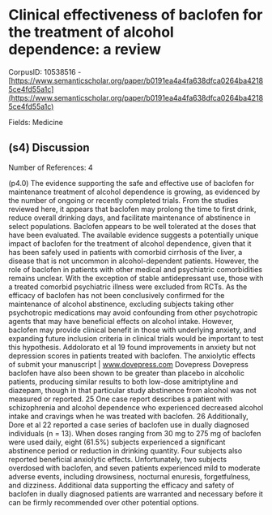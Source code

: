 # Clinical effectiveness of baclofen for the treatment of alcohol dependence: a review

CorpusID: 10538516 - [https://www.semanticscholar.org/paper/b0191ea4a4fa638dfca0264ba42185ce4fd55a1c](https://www.semanticscholar.org/paper/b0191ea4a4fa638dfca0264ba42185ce4fd55a1c)

Fields: Medicine

## (s4) Discussion
Number of References: 4

(p4.0) The evidence supporting the safe and effective use of baclofen for maintenance treatment of alcohol dependence is growing, as evidenced by the number of ongoing or recently completed trials. From the studies reviewed here, it appears that baclofen may prolong the time to first drink, reduce overall drinking days, and facilitate maintenance of abstinence in select populations. Baclofen appears to be well tolerated at the doses that have been evaluated. The available evidence suggests a potentially unique impact of baclofen for the treatment of alcohol dependence, given that it has been safely used in patients with comorbid cirrhosis of the liver, a disease that is not uncommon in alcohol-dependent patients. However, the role of baclofen in patients with other medical and psychiatric comorbidities remains unclear. With the exception of stable antidepressant use, those with a treated comorbid psychiatric illness were excluded from RCTs. As the efficacy of baclofen has not been conclusively confirmed for the maintenance of alcohol abstinence, excluding subjects taking other psychotropic medications may avoid confounding from other psychotropic agents that may have beneficial effects on alcohol intake. However, baclofen may provide clinical benefit in those with underlying anxiety, and expanding future inclusion criteria in clinical trials would be important to test this hypothesis. Addolorato et al 19 found improvements in anxiety but not depression scores in patients treated with baclofen. The anxiolytic effects of submit your manuscript | www.dovepress.com Dovepress Dovepress baclofen have also been shown to be greater than placebo in alcoholic patients, producing similar results to both low-dose amitriptyline and diazepam, though in that particular study abstinence from alcohol was not measured or reported. 25 One case report describes a patient with schizophrenia and alcohol dependence who experienced decreased alcohol intake and cravings when he was treated with baclofen. 26 Additionally, Dore et al 22 reported a case series of baclofen use in dually diagnosed individuals (n = 13). When doses ranging from 30 mg to 275 mg of baclofen were used daily, eight (61.5%) subjects experienced a significant abstinence period or reduction in drinking quantity. Four subjects also reported beneficial anxiolytic effects. Unfortunately, two subjects overdosed with baclofen, and seven patients experienced mild to moderate adverse events, including drowsiness, nocturnal enuresis, forgetfulness, and dizziness. Additional data supporting the efficacy and safety of baclofen in dually diagnosed patients are warranted and necessary before it can be firmly recommended over other potential options.
